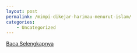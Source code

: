 ```yaml
---
layout: post
permalink: /mimpi-dikejar-harimau-menurut-islam/
categories:
    - Uncategorized
---
```


[Baca Selengkapnya](/06)